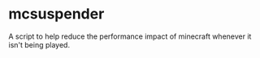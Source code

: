 # mcsuspender
A script to help reduce the performance impact of minecraft whenever it isn't being played.
